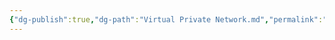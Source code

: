 ```yaml
---
{"dg-publish":true,"dg-path":"Virtual Private Network.md","permalink":"/virtual-private-network/","tags":["notes"]}
---
```


